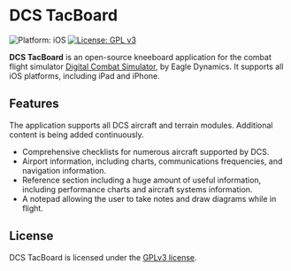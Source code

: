 # DCS TacBoard

![Platform: iOS](https://img.shields.io/badge/platform-ios-lightgrey) [![License: GPL v3](https://img.shields.io/badge/license-GPLv3-green.svg)](https://www.gnu.org/licenses/gpl-3.0)

**DCS TacBoard** is an open-source kneeboard application for the combat flight simulator [Digital Combat Simulator](https://www.digitalcombatsimulator.com/en/), by Eagle Dynamics. It supports all iOS platforms, including iPad and iPhone.

## Features

The application supports all DCS aircraft and terrain modules. Additional content is being added continuously.

- Comprehensive checklists for numerous aircraft supported by DCS.
- Airport information, including charts, communications frequencies, and navigation information.
- Reference section including a huge amount of useful information, including performance charts and aircraft systems information.
- A notepad allowing the user to take notes and draw diagrams while in flight.

## License

DCS TacBoard is licensed under the [GPLv3 license](https://www.gnu.org/licenses/gpl-3.0).